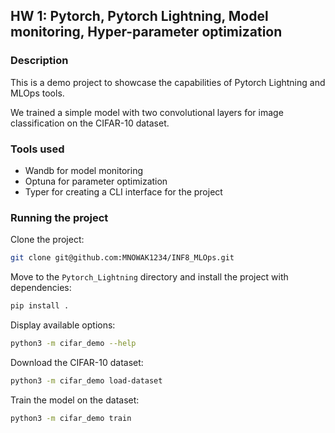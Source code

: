## HW 1: Pytorch, Pytorch Lightning, Model monitoring, Hyper-parameter optimization

### Description

This is a demo project to showcase the capabilities of Pytorch Lightning and MLOps tools.

We trained a simple model with two convolutional layers for image classification on the CIFAR-10 dataset.

### Tools used

- Wandb for model monitoring
- Optuna for parameter optimization
- Typer for creating a CLI interface for the project

### Running the project

Clone the project:

```bash
git clone git@github.com:MNOWAK1234/INF8_MLOps.git
```

Move to the `Pytorch_Lightning` directory and install the project with dependencies:

```bash
pip install .
```

Display available options:

```bash
python3 -m cifar_demo --help
```

Download the CIFAR-10 dataset:

```bash
python3 -m cifar_demo load-dataset
```

Train the model on the dataset:

```bash
python3 -m cifar_demo train
```

